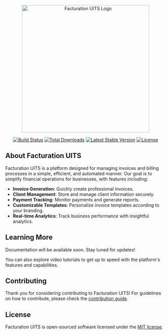 <p align="center"><a href="https://facturation.com" target="_blank"><img src="path_to_your_logo.svg" width="400" alt="Facturation UITS Logo"></a></p>

<p align="center">
<a href="https://github.com/your-repo/actions"><img src="https://github.com/your-repo/workflows/tests/badge.svg" alt="Build Status"></a>
<a href="https://packagist.org/packages/your-package"><img src="https://img.shields.io/packagist/dt/your-package" alt="Total Downloads"></a>
<a href="https://packagist.org/packages/your-package"><img src="https://img.shields.io/packagist/v/your-package" alt="Latest Stable Version"></a>
<a href="https://packagist.org/packages/your-package"><img src="https://img.shields.io/packagist/l/your-package" alt="License"></a>
</p>

## About Facturation UITS

Facturation UITS is a platform designed for managing invoices and billing processes in a simple, efficient, and automated manner. Our goal is to simplify financial operations for businesses, with features including:

- **Invoice Generation**: Quickly create professional invoices.
- **Client Management**: Store and manage client information securely.
- **Payment Tracking**: Monitor payments and generate reports.
- **Customizable Templates**: Personalize invoice templates according to your branding.
- **Real-time Analytics**: Track business performance with insightful analytics.

## Learning More

Documentation will be available soon. Stay tuned for updates!


You can also explore video tutorials to get up to speed with the platform's features and capabilities.

## Contributing

Thank you for considering contributing to Facturation UITS! For guidelines on how to contribute, please check the [contribution guide](https://your-contribution-guide-link.com).

## License

Facturation UITS is open-sourced software licensed under the [MIT license](https://opensource.org/licenses/MIT).
